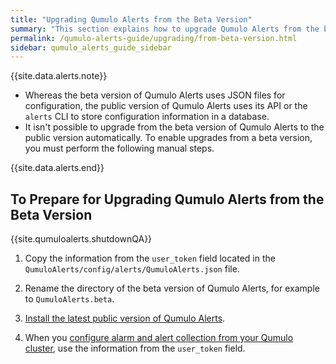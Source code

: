 ```yaml
---
title: "Upgrading Qumulo Alerts from the Beta Version"
summary: "This section explains how to upgrade Qumulo Alerts from the beta version."
permalink: /qumulo-alerts-guide/upgrading/from-beta-version.html
sidebar: qumulo_alerts_guide_sidebar
---
```


{{site.data.alerts.note}}
<ul>
  <li>Whereas the beta version of Qumulo Alerts uses JSON files for configuration, the public version of Qumulo Alerts uses its API or the <code>alerts</code> CLI to store configuration information in a database.</li>
  <li>It isn't possible to upgrade from the beta version of Qumulo Alerts to the public version automatically. To enable upgrades from a beta version, you must perform the following manual steps.</li>
</ul>
{{site.data.alerts.end}}

## To Prepare for Upgrading Qumulo Alerts from the Beta Version

{{site.qumuloalerts.shutdownQA}}

1. Copy the information from the `user_token` field located in the `QumuloAlerts/config/alerts/QumuloAlerts.json` file.

1. Rename the directory of the beta version of Qumulo Alerts, for example to `QumuloAlerts.beta`.

1. [Install the latest public version of Qumulo Alerts](../installing-configuring-qumulo-alerts.html).

1. When you [configure alarm and alert collection from your Qumulo cluster](../configuring-alarm-alert-collection.html), use the information from the `user_token` field.
